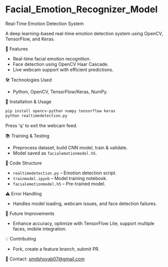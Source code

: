 # Facial_Emotion_Recognizer_Model
Real-Time Emotion Detection System

A deep learning-based real-time emotion detection system using OpenCV, TensorFlow, and Keras.

🚀 Features
- Real-time facial emotion recognition.
- Face detection using OpenCV Haar Cascade.
- Live webcam support with efficient predictions.

🛠️ Technologies Used
- Python, OpenCV, TensorFlow/Keras, NumPy.

🔧 Installation & Usage
```bash
pip install opencv-python numpy tensorflow keras
python realtimedetection.py
```
Press 'q' to exit the webcam feed.

📚 Training & Testing
- Preprocess dataset, build CNN model, train & validate.
- Model saved as `facialemotionmodel.h5`.

📂 Code Structure
- `realtimedetection.py` – Emotion detection script.
- `trainmodel.ipynb` – Model training notebook.
- `facialemotionmodel.h5` – Pre-trained model.

⚠️ Error Handling
- Handles model loading, webcam issues, and face detection failures.

🔮 Future Improvements
- Enhance accuracy, optimize with TensorFlow Lite, support multiple faces, mobile integration.

💡 Contributing
- Fork, create a feature branch, submit PR.

📧 Contact: smdshoyab07@gmail.com

